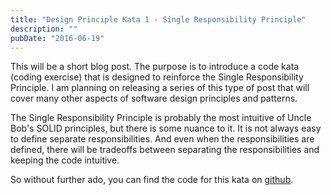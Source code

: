 ```yaml
---
title: "Design Principle Kata 1 - Single Responsibility Principle"
description: ""
pubDate: "2016-06-19"
---
```


This will be a short blog post. The purpose is to introduce a code kata (coding exercise) that is designed to reinforce the Single Responsibility Principle. I am planning on releasing a series of this type of post that will cover many other aspects of software design principles and patterns.

The Single Responsibility Principle is probably the most intuitive of Uncle Bob's SOLID principles, but there is some nuance to it. It is not always easy to define separate responsibilities. And even when the responsibilities are defined, there will be tradeoffs between separating the responsibilities and keeping the code intuitive.

So without further ado, you can find the code for this kata on [github](https://github.com/DarthStrom/bank-ocr-refactoring-kata).

